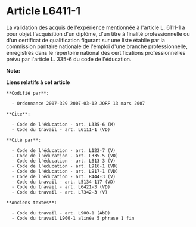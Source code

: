 # Article L6411-1

La validation des acquis de l'expérience mentionnée à l'article L. 6111-1 a pour objet l'acquisition d'un diplôme, d'un titre
à finalité professionnelle ou d'un certificat de qualification figurant sur une liste établie par la commission paritaire
nationale de l'emploi d'une branche professionnelle, enregistrés dans le répertoire national des certifications
professionnelles prévu par l'article L. 335-6 du code de l'éducation.

**Nota:**



**Liens relatifs à cet article**

	**Codifié par**:

	  - Ordonnance 2007-329 2007-03-12 JORF 13 mars 2007

	**Cite**:

	  - Code de l'éducation - art. L335-6 (M)
	  - Code du travail - art. L6111-1 (VD)

	**Cité par**:

	  - Code de l'éducation - art. L122-7 (V)
	  - Code de l'éducation - art. L335-5 (VD)
	  - Code de l'éducation - art. L613-3 (V)
	  - Code de l'éducation - art. L916-1 (VD)
	  - Code de l'éducation - art. L917-1 (VD)
	  - Code de l'éducation - art. R444-3 (V)
	  - Code du travail - art. L5134-117 (VD)
	  - Code du travail - art. L6421-3 (VD)
	  - Code du travail - art. L7342-3 (V)

	**Anciens textes**:

	  - Code du travail - art. L900-1 (AbD)
	  - Code du travail L900-1 alinéa 5 phrase 1 fin
